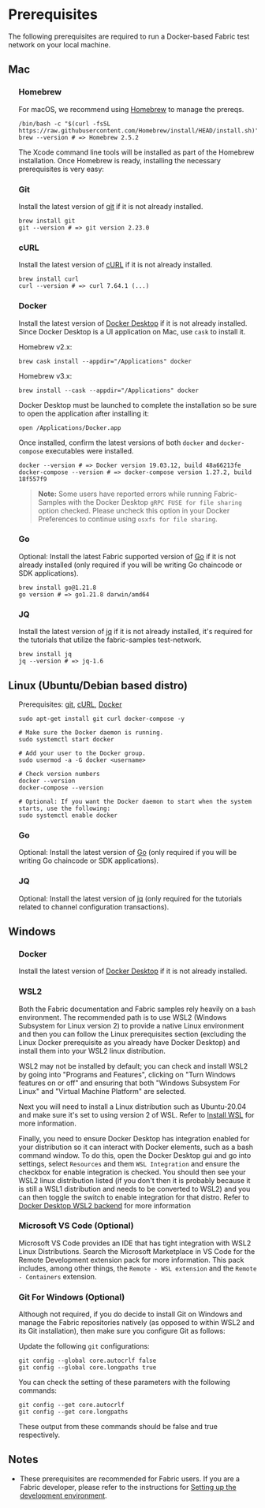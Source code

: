 # Prerequisites

The following prerequisites are required to run a Docker-based Fabric test network on your local machine.

## Mac

<!--- Indent entire section -->
<div style="margin-left: 1.5em;">

### Homebrew

For macOS, we recommend using [Homebrew](https://brew.sh) to manage the prereqs.

```shell
/bin/bash -c "$(curl -fsSL https://raw.githubusercontent.com/Homebrew/install/HEAD/install.sh)"
brew --version # => Homebrew 2.5.2
```

The Xcode command line tools will be installed as part of the Homebrew installation.
Once Homebrew is ready, installing the necessary prerequisites is very easy:

### Git

Install the latest version of [git](https://git-scm.com/downloads) if it is not already installed.

```shell
brew install git
git --version # => git version 2.23.0
```

### cURL

Install the latest version of [cURL](https://curl.haxx.se/download.html) if it is not already installed.

```shell
brew install curl
curl --version # => curl 7.64.1 (...)
```

### Docker

Install the latest version of [Docker Desktop](https://docs.docker.com/get-docker/) if it is not already installed.
Since Docker Desktop is a UI application on Mac, use `cask` to install it.

Homebrew v2.x:

```shell
brew cask install --appdir="/Applications" docker
```

Homebrew v3.x:

```shell
brew install --cask --appdir="/Applications" docker
```

Docker Desktop must be launched to complete the installation so be sure to open the application after installing it:

```shell
open /Applications/Docker.app
```

Once installed, confirm the latest versions of both `docker` and `docker-compose` executables were installed.

```shell
docker --version # => Docker version 19.03.12, build 48a66213fe
docker-compose --version # => docker-compose version 1.27.2, build 18f557f9
```

> **Note:** Some users have reported errors while running Fabric-Samples with the Docker Desktop `gRPC FUSE for file sharing` option checked.
> Please uncheck this option in your Docker Preferences to continue using `osxfs for file sharing`.

### Go

Optional: Install the latest Fabric supported version of [Go](https://golang.org/doc/install) if it is not already
installed (only required if you will be writing Go chaincode or SDK applications).

```shell
brew install go@1.21.8
go version # => go1.21.8 darwin/amd64
```

### JQ

Install the latest version of [jq](https://stedolan.github.io/jq/download/) if it is not already installed, it's required for the tutorials that utilize the fabric-samples test-network.

```shell
brew install jq
jq --version # => jq-1.6
```
</div>

## **Linux (Ubuntu/Debian based distro)**

<!--- Indent entire section -->
<div style="margin-left: 1.5em;">

Prerequisites: [git](https://git-scm.com/downloads), [cURL](https://curl.haxx.se/download.html), [Docker](https://docs.docker.com/get-docker/)

```shell
sudo apt-get install git curl docker-compose -y

# Make sure the Docker daemon is running.
sudo systemctl start docker

# Add your user to the Docker group.
sudo usermod -a -G docker <username>

# Check version numbers  
docker --version
docker-compose --version

# Optional: If you want the Docker daemon to start when the system starts, use the following:
sudo systemctl enable docker
```

### Go

Optional: Install the latest version of [Go](https://golang.org/doc/install) (only required if you will be writing Go chaincode or SDK applications).

### JQ

Optional: Install the latest version of [jq](https://stedolan.github.io/jq/download/) (only required for the tutorials related to channel configuration transactions).

</div>

## **Windows**

<!--- Indent entire section -->
<div style="margin-left: 1.5em;">

### Docker

Install the latest version of [Docker Desktop](https://docs.docker.com/get-docker/) if it is not already installed.

### WSL2

Both the Fabric documentation and Fabric samples rely heavily on a `bash` environment. The recommended
path is to use WSL2 (Windows Subsystem for Linux version 2) to provide a native Linux environment and then you can follow the Linux prerequisites section (excluding the Linux Docker prerequisite as you already have Docker Desktop) and install them into your WSL2 linux distribution.

WSL2 may not be installed by default; you can check and install WSL2 by going into "Programs and Features", clicking on "Turn Windows features on or off" and ensuring that both "Windows Subsystem For Linux" and "Virtual Machine Platform" are selected.

Next you will need to install a Linux distribution such as Ubuntu-20.04 and make sure it's set to using version 2 of WSL. Refer to [Install WSL](https://docs.microsoft.com/en-us/windows/wsl/install) for more information.

Finally, you need to ensure Docker Desktop has integration enabled for your distribution so it can interact with Docker elements, such as a bash command window. To do this, open the Docker Desktop gui and go into settings, select `Resources` and them `WSL Integration` and ensure the checkbox for enable integration is checked. You should then see your WSL2 linux distribution listed (if you don't then it is probably because it is still a WSL1 distribution and needs to be converted to WSL2) and you can then toggle the switch to enable integration for that distro. Refer to [Docker Desktop WSL2 backend](https://docs.docker.com/desktop/windows/wsl/) for more information

### Microsoft VS Code (Optional)

Microsoft VS Code provides an IDE that has tight integration with WSL2 Linux Distributions. Search the Microsoft Marketplace in VS Code for the Remote Development extension pack for more information. This pack includes, among other things, the `Remote - WSL extension` and the `Remote - Containers` extension.

### Git For Windows (Optional)

Although not required, if you do decide to install Git on Windows and manage the Fabric repositories natively (as opposed to within WSL2 and its Git installation), then make sure you configure Git as follows:

Update the following `git` configurations:
```shell
git config --global core.autocrlf false
git config --global core.longpaths true
```

You can check the setting of these parameters with the following commands:
```shell
git config --get core.autocrlf
git config --get core.longpaths
```
These output from these commands should be false and true respectively.

</div>

## **Notes**

- These prerequisites are recommended for Fabric users. If you are a Fabric developer, please refer to the instructions for [Setting up the development environment](https://hyperledger-fabric.readthedocs.io/en/latest/dev-setup/devenv.html).

<!--- Licensed under Creative Commons Attribution 4.0 International License
https://creativecommons.org/licenses/by/4.0/ -->
